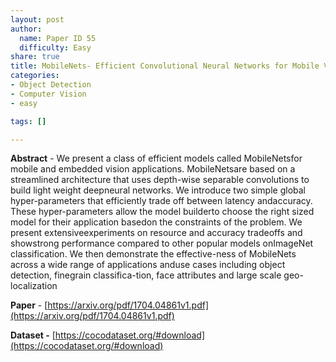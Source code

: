 ```yaml
---
layout: post
author:
  name: Paper ID 55
  difficulty: Easy
share: true
title: MobileNets- Efficient Convolutional Neural Networks for Mobile Vision Applications
categories:
- Object Detection
- Computer Vision
- easy

tags: []

---
```

**Abstract** - We present a class of efficient models called MobileNetsfor mobile and embedded vision applications.  MobileNetsare  based  on  a  streamlined  architecture  that  uses  depth-wise  separable  convolutions  to  build  light  weight  deepneural  networks.   We  introduce  two  simple  global  hyper-parameters  that  efficiently  trade  off  between  latency  andaccuracy. These hyper-parameters allow the model builderto choose the right sized model for their application basedon  the  constraints  of  the  problem.   We  present  extensiveexperiments on resource and accuracy tradeoffs and showstrong performance compared to other popular models onImageNet classification. We then demonstrate the effective-ness of MobileNets across a wide range of applications anduse  cases  including  object  detection,  finegrain  classifica-tion, face attributes and large scale geo-localization

**Paper** - [https://arxiv.org/pdf/1704.04861v1.pdf](https://arxiv.org/pdf/1704.04861v1.pdf)

**Dataset -** [https://cocodataset.org/#download](https://cocodataset.org/#download)
    